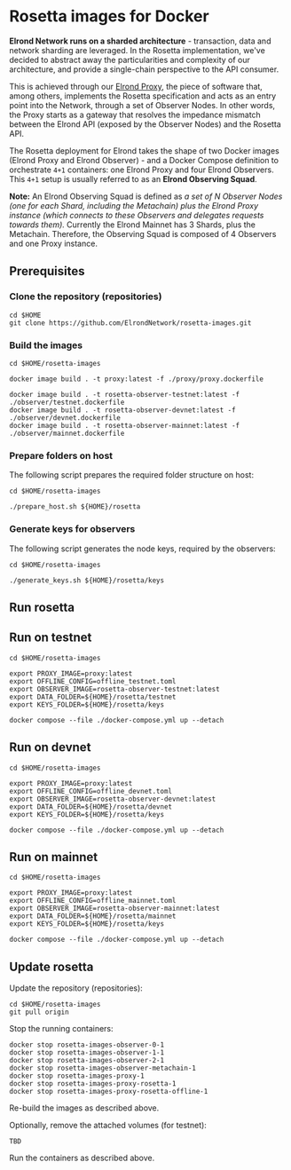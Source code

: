 # Rosetta images for Docker

**Elrond Network runs on a sharded architecture** - transaction, data and network sharding are leveraged. In the Rosetta implementation, we've decided to abstract away the particularities and complexity of our architecture, and provide a single-chain perspective to the API consumer.

This is achieved through our [Elrond Proxy](https://github.com/ElrondNetwork/elrond-proxy-go), the piece of software that, among others, implements the Rosetta specification and acts as an entry point into the Network, through a set of Observer Nodes. In other words, the Proxy starts as a gateway that resolves the impedance mismatch between the Elrond API (exposed by the Observer Nodes) and the Rosetta API.

The Rosetta deployment for Elrond takes the shape of two Docker images (Elrond Proxy and Elrond Observer) - and a Docker Compose definition to orchestrate `4+1` containers: one Elrond Proxy and four Elrond Observers. This `4+1` setup is usually referred to as an **Elrond Observing Squad**.


**Note:** An Elrond Observing Squad is defined as _a set of N Observer Nodes (one for each Shard, including the Metachain) plus the Elrond Proxy instance (which connects to these Observers and delegates requests towards them)._ Currently the Elrond Mainnet has 3 Shards, plus the Metachain. Therefore, the Observing Squad is composed of 4 Observers and one Proxy instance.

## Prerequisites

### Clone the repository (repositories)

```
cd $HOME
git clone https://github.com/ElrondNetwork/rosetta-images.git
```

### Build the images

```
cd $HOME/rosetta-images

docker image build . -t proxy:latest -f ./proxy/proxy.dockerfile

docker image build . -t rosetta-observer-testnet:latest -f ./observer/testnet.dockerfile
docker image build . -t rosetta-observer-devnet:latest -f ./observer/devnet.dockerfile
docker image build . -t rosetta-observer-mainnet:latest -f ./observer/mainnet.dockerfile
```

### Prepare folders on host

The following script prepares the required folder structure on host:

```
cd $HOME/rosetta-images

./prepare_host.sh ${HOME}/rosetta
```

### Generate keys for observers

The following script generates the node keys, required by the observers:

```
cd $HOME/rosetta-images

./generate_keys.sh ${HOME}/rosetta/keys
```

## Run rosetta

## Run on testnet

```
cd $HOME/rosetta-images

export PROXY_IMAGE=proxy:latest
export OFFLINE_CONFIG=offline_testnet.toml
export OBSERVER_IMAGE=rosetta-observer-testnet:latest
export DATA_FOLDER=${HOME}/rosetta/testnet
export KEYS_FOLDER=${HOME}/rosetta/keys

docker compose --file ./docker-compose.yml up --detach
```

## Run on devnet

```
cd $HOME/rosetta-images

export PROXY_IMAGE=proxy:latest
export OFFLINE_CONFIG=offline_devnet.toml
export OBSERVER_IMAGE=rosetta-observer-devnet:latest
export DATA_FOLDER=${HOME}/rosetta/devnet
export KEYS_FOLDER=${HOME}/rosetta/keys

docker compose --file ./docker-compose.yml up --detach
```

## Run on mainnet

```
cd $HOME/rosetta-images

export PROXY_IMAGE=proxy:latest
export OFFLINE_CONFIG=offline_mainnet.toml
export OBSERVER_IMAGE=rosetta-observer-mainnet:latest
export DATA_FOLDER=${HOME}/rosetta/mainnet
export KEYS_FOLDER=${HOME}/rosetta/keys

docker compose --file ./docker-compose.yml up --detach
```

## Update rosetta

Update the repository (repositories):

```
cd $HOME/rosetta-images
git pull origin
```

Stop the running containers:

```
docker stop rosetta-images-observer-0-1
docker stop rosetta-images-observer-1-1
docker stop rosetta-images-observer-2-1
docker stop rosetta-images-observer-metachain-1
docker stop rosetta-images-proxy-1
docker stop rosetta-images-proxy-rosetta-1
docker stop rosetta-images-proxy-rosetta-offline-1
```

Re-build the images as described above.

Optionally, remove the attached volumes (for testnet):

```
TBD
```

Run the containers as described above.
